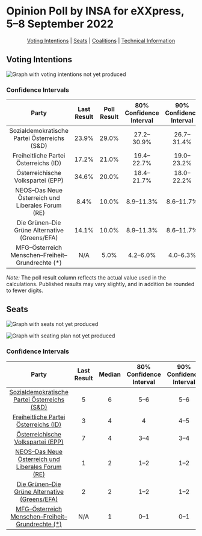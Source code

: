 # Opinion Poll by INSA for eXXpress, 5–8 September 2022

<p align="center"><a href="#voting-intentions">Voting Intentions</a> | <a href="#seats">Seats</a> | <a href="#coalitions">Coalitions</a> | <a href="#technical-information">Technical Information</a></p>

## Voting Intentions

![Graph with voting intentions not yet produced](2022-09-08-INSA.png "Voting Intentions")

### Confidence Intervals

| Party | Last Result | Poll Result | 80% Confidence Interval | 90% Confidence Interval | 95% Confidence Interval | 99% Confidence Interval |
|:-----:|:-----------:|:-----------:|:-----------------------:|:-----------------------:|:-----------------------:|:-----------------------:|
| Sozialdemokratische Partei Österreichs (S&D) | 23.9% | 29.0% | 27.2–30.9% |26.7–31.4% |26.3–31.9% |25.4–32.8% |
| Freiheitliche Partei Österreichs (ID) | 17.2% | 21.0% | 19.4–22.7% |19.0–23.2% |18.6–23.6% |17.8–24.5% |
| Österreichische Volkspartei (EPP) | 34.6% | 20.0% | 18.4–21.7% |18.0–22.2% |17.6–22.6% |16.9–23.4% |
| NEOS–Das Neue Österreich und Liberales Forum (RE) | 8.4% | 10.0% | 8.9–11.3% |8.6–11.7% |8.3–12.0% |7.8–12.7% |
| Die Grünen–Die Grüne Alternative (Greens/EFA) | 14.1% | 10.0% | 8.9–11.3% |8.6–11.7% |8.3–12.0% |7.8–12.7% |
| MFG–Österreich Menschen–Freiheit–Grundrechte (*) | N/A | 5.0% | 4.2–6.0% |4.0–6.3% |3.8–6.5% |3.5–7.1% |

*Note:* The poll result column reflects the actual value used in the calculations. Published results may vary slightly, and in addition be rounded to fewer digits.

## Seats

![Graph with seats not yet produced](2022-09-08-INSA-seats.png "Seats")

![Graph with seating plan not yet produced](2022-09-08-INSA-seating-plan.png "Seating Plan")

### Confidence Intervals

| Party | Last Result | Median | 80% Confidence Interval | 90% Confidence Interval | 95% Confidence Interval | 99% Confidence Interval |
|:-----:|:-----------:|:------:|:-----------------------:|:-----------------------:|:-----------------------:|:-----------------------:|
| <a href="#sozialdemokratische-partei-österreichs-(s&d)">Sozialdemokratische Partei Österreichs (S&D)</a> | 5 | 6 | 5–6 |5–6 |5–7 |5–7 |
| <a href="#freiheitliche-partei-österreichs-(id)">Freiheitliche Partei Österreichs (ID)</a> | 3 | 4 | 4 |4–5 |3–5 |3–5 |
| <a href="#österreichische-volkspartei-(epp)">Österreichische Volkspartei (EPP)</a> | 7 | 4 | 3–4 |3–4 |3–5 |3–5 |
| <a href="#neos–das-neue-österreich-und-liberales-forum-(re)">NEOS–Das Neue Österreich und Liberales Forum (RE)</a> | 1 | 2 | 1–2 |1–2 |1–2 |1–2 |
| <a href="#die-grünen–die-grüne-alternative-(greens/efa)">Die Grünen–Die Grüne Alternative (Greens/EFA)</a> | 2 | 2 | 1–2 |1–2 |1–2 |1–2 |
| <a href="#mfg–österreich-menschen–freiheit–grundrechte-(*)">MFG–Österreich Menschen–Freiheit–Grundrechte (*)</a> | N/A | 1 | 0–1 |0–1 |0–1 |0–1 |

